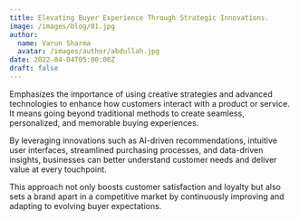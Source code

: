 ```yaml
---
title: Elevating Buyer Experience Through Strategic Innovations.
image: /images/blog/01.jpg
author:
  name: Varun Sharma
  avatar: /images/author/abdullah.jpg
date: 2022-04-04T05:00:00Z
draft: false
---
```


Emphasizes the importance of using creative strategies and advanced technologies to enhance how customers interact with a product or service. It means going beyond traditional methods to create seamless, personalized, and memorable buying experiences.


 By leveraging innovations such as AI-driven recommendations, intuitive user interfaces, streamlined purchasing processes, and data-driven insights, businesses can better understand customer needs and deliver value at every touchpoint. 
 
 This approach not only boosts customer satisfaction and loyalty but also sets a brand apart in a competitive market by continuously improving and adapting to evolving buyer expectations.
